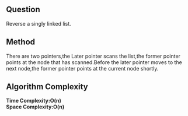 <h2>Question</h2>
Reverse a singly linked list.<br>
<h2>Method</h2>
There are two pointers,the Later pointer scans the list,the former pointer points at the node that has scanned.Before the later pointer moves to the next 
node,the former pointer points at the current node shortly.
<h2>Algorithm Complexity</h2>
<b>Time Complexity:O(n)</b><br>
<b>Space Complexity:O(n)</b>
